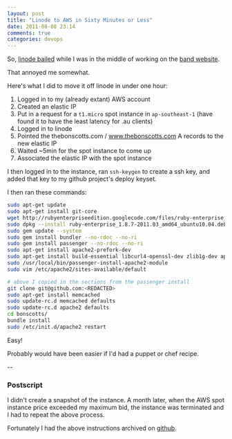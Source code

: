 ```yaml
---
layout: post
title: "Linode to AWS in Sixty Minutes or Less"
date: 2011-08-08 23:14
comments: true
categories: devops
---
```


So, [linode bailed](http://yfrog.com/kkrk4p) while I was in the middle of
working on the [band website](http://www.thebonscotts.com).

That annoyed me somewhat.

Here's what I did to move it off linode in under one hour:

 1. Logged in to my (already extant) AWS account
 1. Created an elastic IP
 1. Put in a request for a `t1.micro` spot instance in `ap-southeast-1` (have found it to have the least latency for .au clients)
 1. Logged in to linode
 1. Pointed the thebonscotts.com / www.thebonscotts.com A records to the new elastic IP
 1. Waited ~5min for the spot instance to come up
 1. Associated the elastic IP with the spot instance

I then logged in to the instance, ran `ssh-keygen` to create a ssh
key, and added that key to my github project's deploy keyset.

I then ran these commands:

``` bash
sudo apt-get update
sudo apt-get install git-core
wget http://rubyenterpriseedition.googlecode.com/files/ruby-enterprise_1.8.7-2011.03_amd64_ubuntu10.04.deb
sudo dpkg --install ruby-enterprise_1.8.7-2011.03_amd64_ubuntu10.04.deb
sudo gem update --system
sudo gem install bundler --no-rdoc --no-ri
sudo gem install passenger --no-rdoc --no-ri
sudo apt-get install apache2-prefork-dev
sudo apt-get install build-essential libcurl4-openssl-dev zlib1g-dev apache2-mpm-prefork
sudo /usr/local/bin/passenger-install-apache2-module
sudo vim /etc/apache2/sites-available/default

# above I copied in the sections from the passenger install
git clone git@github.com:<REDACTED>
sudo apt-get install memcached
sudo update-rc.d memcached defaults
sudo update-rc.d apache2 defaults
cd bonscotts/
bundle install
sudo /etc/init.d/apache2 restart
```

Easy!

Probably would have been easier if I'd had a puppet or chef recipe.

--

### Postscript

I didn't create a snapshot of the instance. A month later, when the AWS spot instance price exceeded my maximum bid, the instance was terminated and I had to repeat the above process.

Fortunately I had the above instructions archived on [github](http://gist.github.com).
